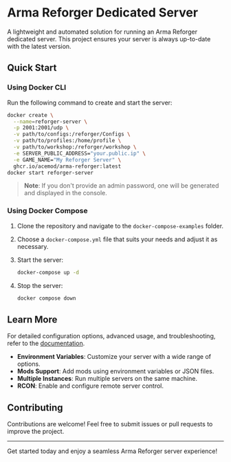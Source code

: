 # Arma Reforger Dedicated Server

A lightweight and automated solution for running an Arma Reforger dedicated server. This project ensures your server is always up-to-date with the latest version.

## Quick Start

### Using Docker CLI

Run the following command to create and start the server:

```sh
docker create \
  --name=reforger-server \
  -p 2001:2001/udp \
  -v path/to/configs:/reforger/Configs \
  -v path/to/profiles:/home/profile \
  -v path/to/workshop:/reforger/workshop \
  -e SERVER_PUBLIC_ADDRESS="your.public.ip" \
  -e GAME_NAME="My Reforger Server" \
  ghcr.io/acemod/arma-reforger:latest
docker start reforger-server
```

> **Note**: If you don't provide an admin password, one will be generated and displayed in the console.

### Using Docker Compose

1. Clone the repository and navigate to the `docker-compose-examples` folder.
2. Choose a `docker-compose.yml` file that suits your needs and adjust it as necessary.
3. Start the server:

   ```bash
   docker-compose up -d
   ```

4. Stop the server:

   ```bash
   docker compose down
   ```

## Learn More

For detailed configuration options, advanced usage, and troubleshooting, refer to the [documentation](docs/index.md).

- **Environment Variables**: Customize your server with a wide range of options.
- **Mods Support**: Add mods using environment variables or JSON files.
- **Multiple Instances**: Run multiple servers on the same machine.
- **RCON**: Enable and configure remote server control.

## Contributing

Contributions are welcome! Feel free to submit issues or pull requests to improve the project.

---

Get started today and enjoy a seamless Arma Reforger server experience!
